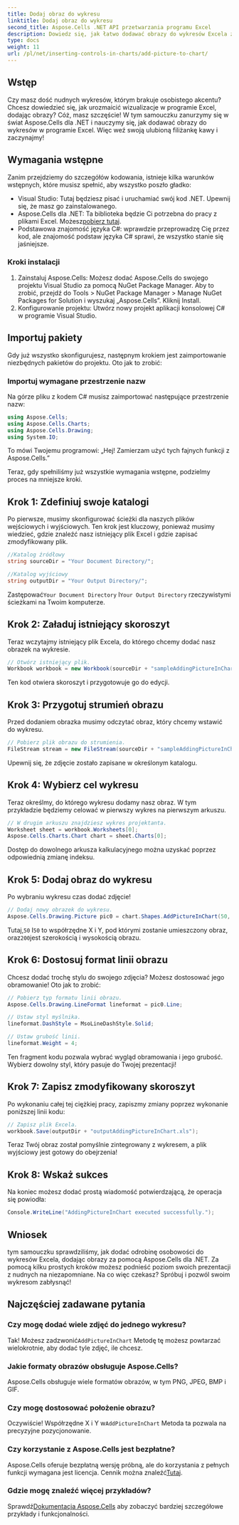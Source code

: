 ```yaml
---
title: Dodaj obraz do wykresu
linktitle: Dodaj obraz do wykresu
second_title: Aspose.Cells .NET API przetwarzania programu Excel
description: Dowiedz się, jak łatwo dodawać obrazy do wykresów Excela za pomocą Aspose.Cells dla .NET. Ulepsz swoje wykresy i prezentacje w zaledwie kilku prostych krokach.
type: docs
weight: 11
url: /pl/net/inserting-controls-in-charts/add-picture-to-chart/
---
```

## Wstęp

Czy masz dość nudnych wykresów, którym brakuje osobistego akcentu? Chcesz dowiedzieć się, jak urozmaicić wizualizacje w programie Excel, dodając obrazy? Cóż, masz szczęście! W tym samouczku zanurzymy się w świat Aspose.Cells dla .NET i nauczymy się, jak dodawać obrazy do wykresów w programie Excel. Więc weź swoją ulubioną filiżankę kawy i zaczynajmy!

## Wymagania wstępne

Zanim przejdziemy do szczegółów kodowania, istnieje kilka warunków wstępnych, które musisz spełnić, aby wszystko poszło gładko:

- Visual Studio: Tutaj będziesz pisać i uruchamiać swój kod .NET. Upewnij się, że masz go zainstalowanego.
-  Aspose.Cells dla .NET: Ta biblioteka będzie Ci potrzebna do pracy z plikami Excel. Możesz[pobierz tutaj](https://releases.aspose.com/cells/net/).
- Podstawowa znajomość języka C#: wprawdzie przeprowadzę Cię przez kod, ale znajomość podstaw języka C# sprawi, że wszystko stanie się jaśniejsze.

### Kroki instalacji

1. Zainstaluj Aspose.Cells: Możesz dodać Aspose.Cells do swojego projektu Visual Studio za pomocą NuGet Package Manager. Aby to zrobić, przejdź do Tools > NuGet Package Manager > Manage NuGet Packages for Solution i wyszukaj „Aspose.Cells”. Kliknij Install.
2. Konfigurowanie projektu: Utwórz nowy projekt aplikacji konsolowej C# w programie Visual Studio.

## Importuj pakiety

Gdy już wszystko skonfigurujesz, następnym krokiem jest zaimportowanie niezbędnych pakietów do projektu. Oto jak to zrobić:

### Importuj wymagane przestrzenie nazw

Na górze pliku z kodem C# musisz zaimportować następujące przestrzenie nazw:

```csharp
using Aspose.Cells;
using Aspose.Cells.Charts;
using Aspose.Cells.Drawing;
using System.IO;
```

To mówi Twojemu programowi: „Hej! Zamierzam użyć tych fajnych funkcji z Aspose.Cells.”

Teraz, gdy spełniliśmy już wszystkie wymagania wstępne, podzielmy proces na mniejsze kroki. 

## Krok 1: Zdefiniuj swoje katalogi

Po pierwsze, musimy skonfigurować ścieżki dla naszych plików wejściowych i wyjściowych. Ten krok jest kluczowy, ponieważ musimy wiedzieć, gdzie znaleźć nasz istniejący plik Excel i gdzie zapisać zmodyfikowany plik.

```csharp
//Katalog źródłowy
string sourceDir = "Your Document Directory/";

//Katalog wyjściowy
string outputDir = "Your Output Directory/";
```

 Zastępować`Your Document Directory` I`Your Output Directory` rzeczywistymi ścieżkami na Twoim komputerze. 

## Krok 2: Załaduj istniejący skoroszyt

Teraz wczytajmy istniejący plik Excela, do którego chcemy dodać nasz obrazek na wykresie.

```csharp
// Otwórz istniejący plik.
Workbook workbook = new Workbook(sourceDir + "sampleAddingPictureInChart.xls");
```

Ten kod otwiera skoroszyt i przygotowuje go do edycji.

## Krok 3: Przygotuj strumień obrazu

Przed dodaniem obrazka musimy odczytać obraz, który chcemy wstawić do wykresu. 

```csharp
// Pobierz plik obrazu do strumienia.
FileStream stream = new FileStream(sourceDir + "sampleAddingPictureInChart.png", FileMode.Open, FileAccess.Read);
```

Upewnij się, że zdjęcie zostało zapisane w określonym katalogu.

## Krok 4: Wybierz cel wykresu

Teraz określmy, do którego wykresu dodamy nasz obraz. W tym przykładzie będziemy celować w pierwszy wykres na pierwszym arkuszu.

```csharp
// W drugim arkuszu znajdziesz wykres projektanta.
Worksheet sheet = workbook.Worksheets[0];
Aspose.Cells.Charts.Chart chart = sheet.Charts[0];
```

Dostęp do dowolnego arkusza kalkulacyjnego można uzyskać poprzez odpowiednią zmianę indeksu.

## Krok 5: Dodaj obraz do wykresu

Po wybraniu wykresu czas dodać zdjęcie! 

```csharp
// Dodaj nowy obrazek do wykresu.
Aspose.Cells.Drawing.Picture pic0 = chart.Shapes.AddPictureInChart(50, 50, stream, 200, 200);
```

 Tutaj,`50` I`50` to współrzędne X i Y, pod którymi zostanie umieszczony obraz, oraz`200`jest szerokością i wysokością obrazu.

## Krok 6: Dostosuj format linii obrazu

Chcesz dodać trochę stylu do swojego zdjęcia? Możesz dostosować jego obramowanie! Oto jak to zrobić:

```csharp
// Pobierz typ formatu linii obrazu.
Aspose.Cells.Drawing.LineFormat lineformat = pic0.Line; 

// Ustaw styl myślnika.
lineformat.DashStyle = MsoLineDashStyle.Solid;

// Ustaw grubość linii.
lineformat.Weight = 4;    
```

Ten fragment kodu pozwala wybrać wygląd obramowania i jego grubość. Wybierz dowolny styl, który pasuje do Twojej prezentacji!

## Krok 7: Zapisz zmodyfikowany skoroszyt

Po wykonaniu całej tej ciężkiej pracy, zapiszmy zmiany poprzez wykonanie poniższej linii kodu:

```csharp
// Zapisz plik Excela.
workbook.Save(outputDir + "outputAddingPictureInChart.xls");
```

Teraz Twój obraz został pomyślnie zintegrowany z wykresem, a plik wyjściowy jest gotowy do obejrzenia!

## Krok 8: Wskaż sukces

Na koniec możesz dodać prostą wiadomość potwierdzającą, że operacja się powiodła:

```csharp
Console.WriteLine("AddingPictureInChart executed successfully.");
```

## Wniosek

tym samouczku sprawdziliśmy, jak dodać odrobinę osobowości do wykresów Excela, dodając obrazy za pomocą Aspose.Cells dla .NET. Za pomocą kilku prostych kroków możesz podnieść poziom swoich prezentacji z nudnych na niezapomniane. Na co więc czekasz? Spróbuj i pozwól swoim wykresom zabłysnąć!

## Najczęściej zadawane pytania

### Czy mogę dodać wiele zdjęć do jednego wykresu?
 Tak! Możesz zadzwonić`AddPictureInChart` Metodę tę możesz powtarzać wielokrotnie, aby dodać tyle zdjęć, ile chcesz.

### Jakie formaty obrazów obsługuje Aspose.Cells?
Aspose.Cells obsługuje wiele formatów obrazów, w tym PNG, JPEG, BMP i GIF.

### Czy mogę dostosować położenie obrazu?
 Oczywiście! Współrzędne X i Y w`AddPictureInChart` Metoda ta pozwala na precyzyjne pozycjonowanie.

### Czy korzystanie z Aspose.Cells jest bezpłatne?
 Aspose.Cells oferuje bezpłatną wersję próbną, ale do korzystania z pełnych funkcji wymagana jest licencja. Cennik można znaleźć[Tutaj](https://purchase.aspose.com/buy).

### Gdzie mogę znaleźć więcej przykładów?
 Sprawdź[Dokumentacja Aspose.Cells](https://reference.aspose.com/cells/net/) aby zobaczyć bardziej szczegółowe przykłady i funkcjonalności.